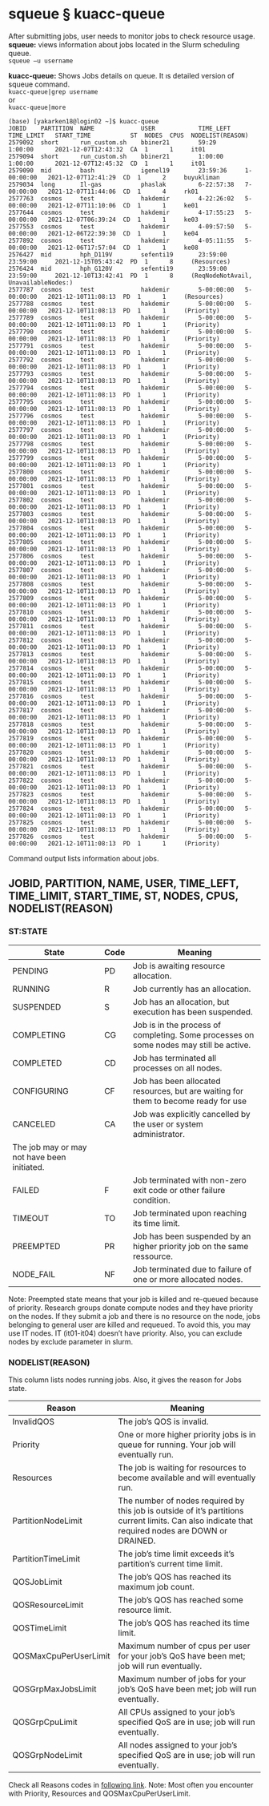 # squeue § kuacc-queue

After submitting jobs, user needs to monitor jobs to check resource usage.
**squeue:** views information about jobs located in the Slurm scheduling queue.<br>
`squeue –u username`<br>

**kuacc-queue:** Shows Jobs details on queue. It ıs detailed version of squeue command.<br>
`kuacc-queue|grep username`<br>
or<br>
`kuacc-queue|more`<br>

```
(base) [yakarken18@login02 ~]$ kuacc-queue
JOBID    PARTITION  NAME             USER            TIME_LEFT    TIME_LIMIT   START_TIME           ST  NODES  CPUS  NODELIST(REASON)
2579092  short      run_custom.sh    bbiner21        59:29        1:00:00      2021-12-07T12:43:32  CA  1      1     it01
2579094  short      run_custom.sh    bbiner21        1:00:00      1:00:00      2021-12-07T12:45:32  CD  1      1     it01
2579090  mid        bash             igenel19        23:59:36     1-00:00:00   2021-12-07T12:41:29  CD  1      2     buyukliman
2579034  long       Il-gas           phaslak         6-22:57:38   7-00:00:00   2021-12-07T11:44:06  CD  1      4     rk01
2577763  cosmos     test             hakdemir        4-22:26:02   5-00:00:00   2021-12-07T11:10:06  CD  1      1     ke01
2577644  cosmos     test             hakdemir        4-17:55:23   5-00:00:00   2021-12-07T06:39:24  CD  1      1     ke03
2577553  cosmos     test             hakdemir        4-09:57:50   5-00:00:00   2021-12-06T22:39:30  CD  1      1     ke04
2577892  cosmos     test             hakdemir        4-05:11:55   5-00:00:00   2021-12-06T17:57:04  CD  1      1     ke08
2576427  mid        hph_D119V        sefenti19       23:59:00     23:59:00     2021-12-15T05:43:42  PD  1      8     (Resources)
2576424  mid        hph_G120V        sefenti19       23:59:00     23:59:00     2021-12-10T13:42:41  PD  1      8     (ReqNodeNotAvail, UnavailableNodes:)
2577787  cosmos     test             hakdemir        5-00:00:00   5-00:00:00   2021-12-10T11:08:13  PD  1      1     (Resources)
2577788  cosmos     test             hakdemir        5-00:00:00   5-00:00:00   2021-12-10T11:08:13  PD  1      1     (Priority)
2577789  cosmos     test             hakdemir        5-00:00:00   5-00:00:00   2021-12-10T11:08:13  PD  1      1     (Priority)
2577790  cosmos     test             hakdemir        5-00:00:00   5-00:00:00   2021-12-10T11:08:13  PD  1      1     (Priority)
2577791  cosmos     test             hakdemir        5-00:00:00   5-00:00:00   2021-12-10T11:08:13  PD  1      1     (Priority)
2577792  cosmos     test             hakdemir        5-00:00:00   5-00:00:00   2021-12-10T11:08:13  PD  1      1     (Priority)
2577793  cosmos     test             hakdemir        5-00:00:00   5-00:00:00   2021-12-10T11:08:13  PD  1      1     (Priority)
2577794  cosmos     test             hakdemir        5-00:00:00   5-00:00:00   2021-12-10T11:08:13  PD  1      1     (Priority)
2577795  cosmos     test             hakdemir        5-00:00:00   5-00:00:00   2021-12-10T11:08:13  PD  1      1     (Priority)
2577796  cosmos     test             hakdemir        5-00:00:00   5-00:00:00   2021-12-10T11:08:13  PD  1      1     (Priority)
2577797  cosmos     test             hakdemir        5-00:00:00   5-00:00:00   2021-12-10T11:08:13  PD  1      1     (Priority)
2577798  cosmos     test             hakdemir        5-00:00:00   5-00:00:00   2021-12-10T11:08:13  PD  1      1     (Priority)
2577799  cosmos     test             hakdemir        5-00:00:00   5-00:00:00   2021-12-10T11:08:13  PD  1      1     (Priority)
2577800  cosmos     test             hakdemir        5-00:00:00   5-00:00:00   2021-12-10T11:08:13  PD  1      1     (Priority)
2577801  cosmos     test             hakdemir        5-00:00:00   5-00:00:00   2021-12-10T11:08:13  PD  1      1     (Priority)
2577802  cosmos     test             hakdemir        5-00:00:00   5-00:00:00   2021-12-10T11:08:13  PD  1      1     (Priority)
2577803  cosmos     test             hakdemir        5-00:00:00   5-00:00:00   2021-12-10T11:08:13  PD  1      1     (Priority)
2577804  cosmos     test             hakdemir        5-00:00:00   5-00:00:00   2021-12-10T11:08:13  PD  1      1     (Priority)
2577805  cosmos     test             hakdemir        5-00:00:00   5-00:00:00   2021-12-10T11:08:13  PD  1      1     (Priority)
2577806  cosmos     test             hakdemir        5-00:00:00   5-00:00:00   2021-12-10T11:08:13  PD  1      1     (Priority)
2577807  cosmos     test             hakdemir        5-00:00:00   5-00:00:00   2021-12-10T11:08:13  PD  1      1     (Priority)
2577808  cosmos     test             hakdemir        5-00:00:00   5-00:00:00   2021-12-10T11:08:13  PD  1      1     (Priority)
2577809  cosmos     test             hakdemir        5-00:00:00   5-00:00:00   2021-12-10T11:08:13  PD  1      1     (Priority)
2577810  cosmos     test             hakdemir        5-00:00:00   5-00:00:00   2021-12-10T11:08:13  PD  1      1     (Priority)
2577811  cosmos     test             hakdemir        5-00:00:00   5-00:00:00   2021-12-10T11:08:13  PD  1      1     (Priority)
2577812  cosmos     test             hakdemir        5-00:00:00   5-00:00:00   2021-12-10T11:08:13  PD  1      1     (Priority)
2577813  cosmos     test             hakdemir        5-00:00:00   5-00:00:00   2021-12-10T11:08:13  PD  1      1     (Priority)
2577814  cosmos     test             hakdemir        5-00:00:00   5-00:00:00   2021-12-10T11:08:13  PD  1      1     (Priority)
2577815  cosmos     test             hakdemir        5-00:00:00   5-00:00:00   2021-12-10T11:08:13  PD  1      1     (Priority)
2577816  cosmos     test             hakdemir        5-00:00:00   5-00:00:00   2021-12-10T11:08:13  PD  1      1     (Priority)
2577817  cosmos     test             hakdemir        5-00:00:00   5-00:00:00   2021-12-10T11:08:13  PD  1      1     (Priority)
2577818  cosmos     test             hakdemir        5-00:00:00   5-00:00:00   2021-12-10T11:08:13  PD  1      1     (Priority)
2577819  cosmos     test             hakdemir        5-00:00:00   5-00:00:00   2021-12-10T11:08:13  PD  1      1     (Priority)
2577820  cosmos     test             hakdemir        5-00:00:00   5-00:00:00   2021-12-10T11:08:13  PD  1      1     (Priority)
2577821  cosmos     test             hakdemir        5-00:00:00   5-00:00:00   2021-12-10T11:08:13  PD  1      1     (Priority)
2577822  cosmos     test             hakdemir        5-00:00:00   5-00:00:00   2021-12-10T11:08:13  PD  1      1     (Priority)
2577823  cosmos     test             hakdemir        5-00:00:00   5-00:00:00   2021-12-10T11:08:13  PD  1      1     (Priority)
2577824  cosmos     test             hakdemir        5-00:00:00   5-00:00:00   2021-12-10T11:08:13  PD  1      1     (Priority)
2577825  cosmos     test             hakdemir        5-00:00:00   5-00:00:00   2021-12-10T11:08:13  PD  1      1     (Priority)
2577826  cosmos     test             hakdemir        5-00:00:00   5-00:00:00   2021-12-10T11:08:13  PD  1      1     (Priority)
```

Command output lists information about jobs.

## JOBID, PARTITION, NAME, USER, TIME_LEFT, TIME_LIMIT, START_TIME, ST, NODES, CPUS, NODELIST(REASON)
### ST:STATE

|State|	Code|	Meaning|
| ------| ------------ | ----- |
|PENDING|	PD|	Job is awaiting resource allocation.|
|RUNNING|	R|	Job currently has an allocation.|
|SUSPENDED|	S|	Job has an allocation, but execution has been suspended.|
|COMPLETING|	CG|	Job is in the process of completing. Some processes on some nodes may still be active.|
|COMPLETED|	CD|	Job has terminated all processes on all nodes.|
|CONFIGURING|	CF|	 Job has been allocated resources, but are waiting for them to become ready for use|
|CANCELED|	CA|	Job was explicitly cancelled by the user or system administrator.
The job may or may not have been initiated.|
|FAILED|	F|	Job terminated with non-zero exit code or other failure condition.|
|TIMEOUT|	TO|	Job terminated upon reaching its time limit.|
|PREEMPTED|	PR|	Job has been suspended by an higher priority job on the same ressource.|
|NODE_FAIL|	NF|	Job terminated due to failure of one or more allocated nodes.|

Note: Preempted state means that your job is killed and re-queued because of priority. Research groups donate compute nodes and they have priority on the nodes. If they submit a job and there is no resource on the node, jobs belonging to general user are killed and requeued. To avoid this, you may use IT nodes. IT (it01-it04) doesn’t have priority. Also, you can exclude nodes by exclude parameter in slurm.


###  NODELIST(REASON) 
This column lists nodes running jobs. Also, it gives the reason for Jobs state.

|Reason|	Meaning|
| ------| ------------ |
|InvalidQOS|	The job’s QOS is invalid.|
|Priority|	One or more higher priority jobs is in queue for running. Your job will eventually run.|
|Resources|	The job is waiting for resources to become available and will eventually run.|
|PartitionNodeLimit|	The number of nodes required by this job is outside of it’s partitions current limits. Can also indicate that required nodes are DOWN or DRAINED.|
|PartitionTimeLimit|	The job’s time limit exceeds it’s partition’s current time limit.|
|QOSJobLimit|	The job’s QOS has reached its maximum job count.|
|QOSResourceLimit|	The job’s QOS has reached some resource limit.|
|QOSTimeLimit|	The job’s QOS has reached its time limit.|
|QOSMaxCpuPerUserLimit|	Maximum number of cpus per user for your job’s QoS have been met; job will run eventually.|
|QOSGrpMaxJobsLimit|	Maximum number of jobs for your job’s QoS have been met; job will run eventually.|
|QOSGrpCpuLimit|	All CPUs assigned to your job’s specified QoS are in use; job will run eventually.|
|QOSGrpNodeLimit|	All nodes assigned to your job’s specified QoS are in use; job will run eventually.|
 
Check all Reasons codes in [following link](https://slurm.schedmd.com/squeue.html#lbAF).
Note: Most often you encounter with Priority, Resources and QOSMaxCpuPerUserLimit.
